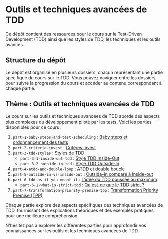 # Outils et techniques avancées de TDD

Ce dépôt contient des ressources pour le cours sur le Test-Driven Development (TDD) ainsi que les styles de TDD, les techniques et les outils avancés.

## Structure du dépôt

Le dépôt est organisé en plusieurs dossiers, chacun représentant une partie spécifique du cours sur le TDD. Vous pouvez naviguer entre les dossiers pour suivre la progression du cours et accéder au contenu correspondant à chaque partie.

## Thème : Outils et techniques avancées de TDD

Le cours sur les outils et techniques avancées de TDD aborde des aspects plus complexes du développement piloté par les tests. Voici les parties disponibles pour ce cours :

1. `part-1-baby-steps-and-test-scheduling` : [Baby steps et ordonnancement des tests](part-1-baby-steps-and-test-scheduling/README.md)
2. `part-2-criteria-invest` : [Critères Invest](part-2-criteria-invest/README.md)
3. `part-3-tdd-styles` : [Styles de TDD](part-3-tdd-styles/README.md)
    - `part-3-1-inside-out-tdd` : [Style TDD Inside-Out](part-3-tdd-styles/inside-out-tdd.md)
    - `part-3-2-outside-in-tdd` : [Style TDD Outside-In](part-3-tdd-styles/outside-in-tdd.md)
4. `part-4-atdd-and-double-loop` : [ATDD et double boucle](part-4-atdd-and-double-loop/README.md)
5. `part-5-outside-in-vs-inside-out` : [Outside-in comparé à Inside-out](part-5-outside-in-vs-inside-out/README.md)
6. `part-6-tdd-as-if-you-meant-it` : [L'idée du TDD poussée au maximum](part-6-tdd-as-if-you-meant-it/README.md)
    - `part-6-1-what-is-strict-tdd` : [Qu'est-ce que le TDD strict ?](part-6-tdd-as-if-you-meant-it/what-is-strict-tdd.md)
7. `part-7-transformation-priority-premise-tpp` : [Transformation Priority Premise (TPP)](part-7-transformation-priority-premise-tpp/README.md)

Chaque partie explore des aspects spécifiques des techniques avancées de TDD, fournissant des explications théoriques et des exemples pratiques pour une meilleure compréhension.

N'hésitez pas à explorer les différentes parties pour approfondir vos connaissances sur les outils et les techniques avancées de TDD.


